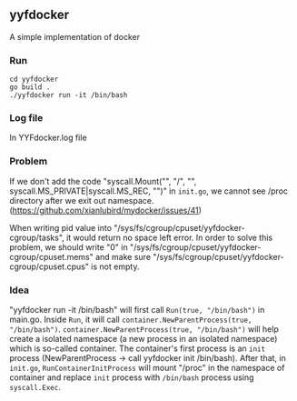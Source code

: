 ## yyfdocker

A simple implementation of docker

### Run

```
cd yyfdocker
go build .
./yyfdocker run -it /bin/bash
```

### Log file
In YYFdocker.log file

### Problem
If we don't add the code "syscall.Mount("", "/", "", syscall.MS_PRIVATE|syscall.MS_REC, "")"
in `init.go`, we cannot see /proc directory after we exit out namespace. (https://github.com/xianlubird/mydocker/issues/41)

When writing pid value into "/sys/fs/cgroup/cpuset/yyfdocker-cgroup/tasks", it would return no space left error. In order to solve
this problem, we should write "0" in "/sys/fs/cgroup/cpuset/yyfdocker-cgroup/cpuset.mems" and make sure "/sys/fs/cgroup/cpuset/yyfdocker-cgroup/cpuset.cpus" is not empty.

### Idea
"yyfdocker run -it /bin/bash" will first call `Run(true, "/bin/bash")` in main.go.
Inside `Run`, it will call `container.NewParentProcess(true, "/bin/bash")`.
`container.NewParentProcess(true, "/bin/bash")` will help create a isolated namespace (a new process in an isolated namespace) which is so-called container. The container's first process is
an `init` process (NewParentProcess -> call yyfdocker init /bin/bash). After that, in `init.go`, 
`RunContainerInitProcess` will mount "/proc" in the namespace of container and replace `init` process with `/bin/bash` process using `syscall.Exec`.